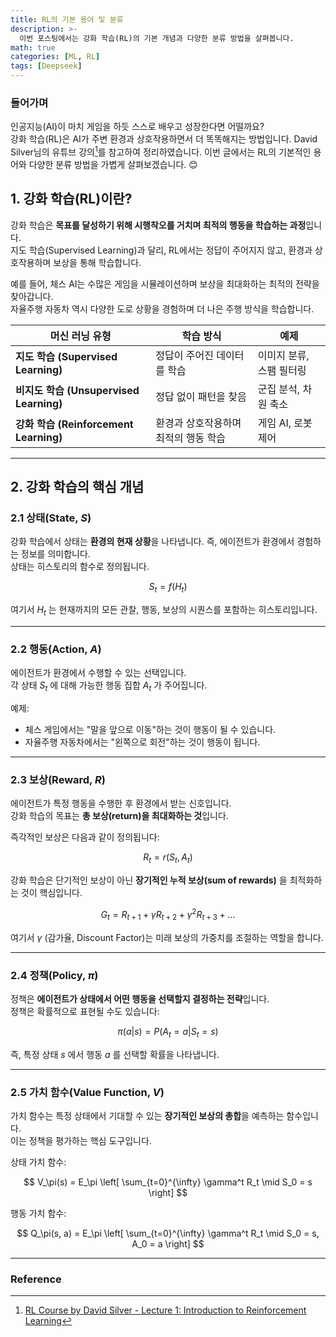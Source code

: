 ```yaml
---
title: RL의 기본 용어 및 분류
description: >-
  이번 포스팅에서는 강화 학습(RL)의 기본 개념과 다양한 분류 방법을 살펴봅니다.
math: true
categories: [ML, RL]
tags: [Deepseek]
---
```


### 들어가며
인공지능(AI)이 마치 게임을 하듯 스스로 배우고 성장한다면 어떨까요?  
강화 학습(RL)은 AI가 주변 환경과 상호작용하면서 더 똑똑해지는 방법입니다.
David Silver님의 유튜브 강의[^fn-01]를 참고하여 정리하였습니다.
이번 글에서는 RL의 기본적인 용어와 다양한 분류 방법을 가볍게 살펴보겠습니다. 😊

## 1. 강화 학습(RL)이란?

강화 학습은 **목표를 달성하기 위해 시행착오를 거치며 최적의 행동을 학습하는 과정**입니다.  
지도 학습(Supervised Learning)과 달리, RL에서는 정답이 주어지지 않고, 환경과 상호작용하며 보상을 통해 학습합니다.

예를 들어, 체스 AI는 수많은 게임을 시뮬레이션하며 보상을 최대화하는 최적의 전략을 찾아갑니다.  
자율주행 자동차 역시 다양한 도로 상황을 경험하며 더 나은 주행 방식을 학습합니다.

| 머신 러닝 유형 | 학습 방식 | 예제 |
|--------------|----------|------|
| **지도 학습 (Supervised Learning)** | 정답이 주어진 데이터를 학습 | 이미지 분류, 스팸 필터링 |
| **비지도 학습 (Unsupervised Learning)** | 정답 없이 패턴을 찾음 | 군집 분석, 차원 축소 |
| **강화 학습 (Reinforcement Learning)** | 환경과 상호작용하며 최적의 행동 학습 | 게임 AI, 로봇 제어 |

---

## 2. 강화 학습의 핵심 개념

### 2.1 상태(State, $S$)

강화 학습에서 상태는 **환경의 현재 상황**을 나타냅니다. 즉, 에이전트가 환경에서 경험하는 정보를 의미합니다.  
상태는 히스토리의 함수로 정의됩니다.

$$
S_t = f(H_t)
$$

여기서 $H_t$ 는 현재까지의 모든 관찰, 행동, 보상의 시퀀스를 포함하는 히스토리입니다.

---

### 2.2 행동(Action, $A$)

에이전트가 환경에서 수행할 수 있는 선택입니다.  
각 상태 $S_t$ 에 대해 가능한 행동 집합 $A_t$ 가 주어집니다.

예제:  
- 체스 게임에서는 "말을 앞으로 이동"하는 것이 행동이 될 수 있습니다.  
- 자율주행 자동차에서는 "왼쪽으로 회전"하는 것이 행동이 됩니다.

---

### 2.3 보상(Reward, $R$)

에이전트가 특정 행동을 수행한 후 환경에서 받는 신호입니다.  
강화 학습의 목표는 **총 보상(return)을 최대화하는 것**입니다.

즉각적인 보상은 다음과 같이 정의됩니다:

$$
R_t = r(S_t, A_t)
$$

강화 학습은 단기적인 보상이 아닌 **장기적인 누적 보상(sum of rewards)** 을 최적화하는 것이 핵심입니다.

$$
G_t = R_{t+1} + \gamma R_{t+2} + \gamma^2 R_{t+3} + \dots
$$

여기서 $\gamma$ (감가율, Discount Factor)는 미래 보상의 가중치를 조절하는 역할을 합니다.

---

### 2.4 정책(Policy, $\pi$)

정책은 **에이전트가 상태에서 어떤 행동을 선택할지 결정하는 전략**입니다.  
정책은 확률적으로 표현될 수도 있습니다:

$$
\pi(a | s) = P(A_t = a | S_t = s)
$$

즉, 특정 상태 $s$ 에서 행동 $a$ 를 선택할 확률을 나타냅니다.

---

### 2.5 가치 함수(Value Function, $V$)

가치 함수는 특정 상태에서 기대할 수 있는 **장기적인 보상의 총합**을 예측하는 함수입니다.  
이는 정책을 평가하는 핵심 도구입니다.

상태 가치 함수:

$$
V_\pi(s) = E_\pi \left[ \sum_{t=0}^{\infty} \gamma^t R_t \mid S_0 = s \right]
$$

행동 가치 함수:

$$
Q_\pi(s, a) = E_\pi \left[ \sum_{t=0}^{\infty} \gamma^t R_t \mid S_0 = s, A_0 = a \right]
$$

---

### Reference
[^fn-01]: [RL Course by David Silver - Lecture 1: Introduction to Reinforcement Learning](https://youtu.be/2pWv7GOvuf0?si=l6zCrtYaz0Y6t3ER)
